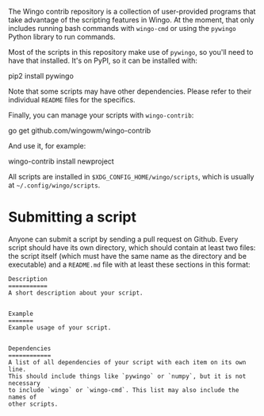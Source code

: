 The Wingo contrib repository is a collection of user-provided programs that 
take advantage of the scripting features in Wingo. At the moment, that only 
includes running bash commands with `wingo-cmd` or using the `pywingo` Python 
library to run commands.

Most of the scripts in this repository make use of `pywingo`, so you'll need to 
have that installed. It's on PyPI, so it can be installed with:

  pip2 install pywingo

Note that some scripts may have other dependencies. Please refer to their 
individual `README` files for the specifics.

Finally, you can manage your scripts with `wingo-contrib`:

  go get github.com/wingowm/wingo-contrib

And use it, for example:

  wingo-contrib install newproject

All scripts are installed in `$XDG_CONFIG_HOME/wingo/scripts`, which is usually 
at `~/.config/wingo/scripts`.


Submitting a script
===================
Anyone can submit a script by sending a pull request on Github. Every script 
should have its own directory, which should contain at least two files: the 
script itself (which must have the same name as the directory and be 
executable) and a `README.md` file with at least these sections in this format:

```
Description
===========
A short description about your script.


Example
=======
Example usage of your script.


Dependencies
============
A list of all dependencies of your script with each item on its own line.
This should include things like `pywingo` or `numpy`, but it is not necessary 
to include `wingo` or `wingo-cmd`. This list may also include the names of 
other scripts.
```


